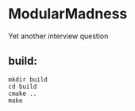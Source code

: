 ModularMadness
==============

Yet another interview question


build:
------

    mkdir build
    cd build
    cmake ..
    make
